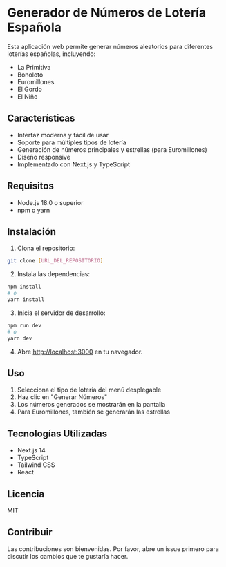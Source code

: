 # Generador de Números de Lotería Española

Esta aplicación web permite generar números aleatorios para diferentes loterías españolas, incluyendo:

- La Primitiva
- Bonoloto
- Euromillones
- El Gordo
- El Niño

## Características

- Interfaz moderna y fácil de usar
- Soporte para múltiples tipos de lotería
- Generación de números principales y estrellas (para Euromillones)
- Diseño responsive
- Implementado con Next.js y TypeScript

## Requisitos

- Node.js 18.0 o superior
- npm o yarn

## Instalación

1. Clona el repositorio:
```bash
git clone [URL_DEL_REPOSITORIO]
```

2. Instala las dependencias:
```bash
npm install
# o
yarn install
```

3. Inicia el servidor de desarrollo:
```bash
npm run dev
# o
yarn dev
```

4. Abre [http://localhost:3000](http://localhost:3000) en tu navegador.

## Uso

1. Selecciona el tipo de lotería del menú desplegable
2. Haz clic en "Generar Números"
3. Los números generados se mostrarán en la pantalla
4. Para Euromillones, también se generarán las estrellas

## Tecnologías Utilizadas

- Next.js 14
- TypeScript
- Tailwind CSS
- React

## Licencia

MIT

## Contribuir

Las contribuciones son bienvenidas. Por favor, abre un issue primero para discutir los cambios que te gustaría hacer.
